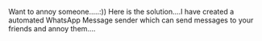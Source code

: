 Want to annoy someone.....:))
Here is the solution....I have created a automated WhatsApp Message sender which can send messages to your friends and annoy them....
